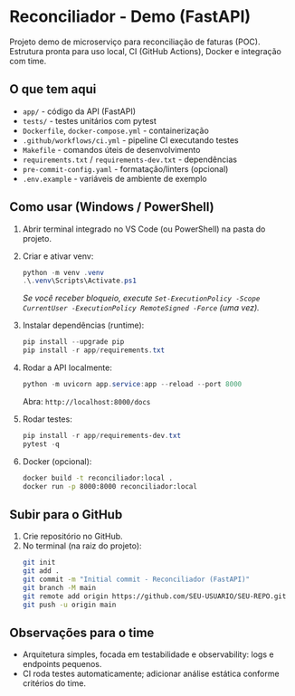 # Reconciliador - Demo (FastAPI)

Projeto demo de microserviço para reconciliação de faturas (POC).
Estrutura pronta para uso local, CI (GitHub Actions), Docker e integração com time.

## O que tem aqui
- `app/` - código da API (FastAPI)
- `tests/` - testes unitários com pytest
- `Dockerfile`, `docker-compose.yml` - containerização
- `.github/workflows/ci.yml` - pipeline CI executando testes
- `Makefile` - comandos úteis de desenvolvimento
- `requirements.txt` / `requirements-dev.txt` - dependências
- `pre-commit-config.yaml` - formatação/linters (opcional)
- `.env.example` - variáveis de ambiente de exemplo

## Como usar (Windows / PowerShell)
1. Abrir terminal integrado no VS Code (ou PowerShell) na pasta do projeto.
2. Criar e ativar venv:
   ```powershell
   python -m venv .venv
   .\.venv\Scripts\Activate.ps1
   ```
   *Se você receber bloqueio, execute `Set-ExecutionPolicy -Scope CurrentUser -ExecutionPolicy RemoteSigned -Force` (uma vez).*

3. Instalar dependências (runtime):
   ```powershell
   pip install --upgrade pip
   pip install -r app/requirements.txt
   ```

4. Rodar a API localmente:
   ```powershell
   python -m uvicorn app.service:app --reload --port 8000
   ```
   Abra: `http://localhost:8000/docs`

5. Rodar testes:
   ```powershell
   pip install -r app/requirements-dev.txt
   pytest -q
   ```

6. Docker (opcional):
   ```bash
   docker build -t reconciliador:local .
   docker run -p 8000:8000 reconciliador:local
   ```

## Subir para o GitHub
1. Crie repositório no GitHub.
2. No terminal (na raiz do projeto):
   ```bash
   git init
   git add .
   git commit -m "Initial commit - Reconciliador (FastAPI)"
   git branch -M main
   git remote add origin https://github.com/SEU-USUARIO/SEU-REPO.git
   git push -u origin main
   ```

## Observações para o time
- Arquitetura simples, focada em testabilidade e observability: logs e endpoints pequenos.
- CI roda testes automaticamente; adicionar análise estática conforme critérios do time.
